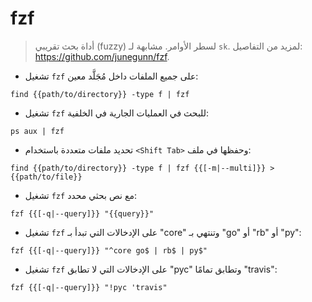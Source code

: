 # fzf

> أداة بحث تقريبي (fuzzy) لسطر الأوامر.
> مشابهة لـ `sk`.
> لمزيد من التفاصيل: <https://github.com/junegunn/fzf>.

- تشغيل `fzf` على جميع الملفات داخل مُجَلَّد معين:

`find {{path/to/directory}} -type f | fzf`

- تشغيل `fzf` للبحث في العمليات الجارية في الخلفية:

`ps aux | fzf`

- تحديد ملفات متعددة باستخدام `<Shift Tab>` وحفظها في ملف:

`find {{path/to/directory}} -type f | fzf {{[-m|--multi]}} > {{path/to/file}}`

- تشغيل `fzf` مع نص بحثي محدد:

`fzf {{[-q|--query]}} "{{query}}"`

- تشغيل `fzf` على الإدخالات التي تبدأ بـ "core" وتنتهي بـ "go" أو "rb" أو "py":

`fzf {{[-q|--query]}} "^core go$ | rb$ | py$"`

- تشغيل `fzf` على الإدخالات التي لا تطابق "pyc" وتطابق تمامًا "travis":

`fzf {{[-q|--query]}} "!pyc 'travis"`
